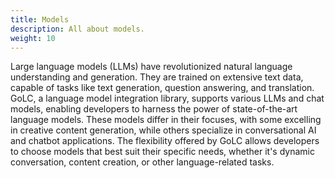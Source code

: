 ```yaml
---
title: Models
description: All about models.
weight: 10
---
```

Large language models (LLMs) have revolutionized natural language understanding and generation. They are trained on extensive text data, capable of tasks like text generation, question answering, and translation. GoLC, a language model integration library, supports various LLMs and chat models, enabling developers to harness the power of state-of-the-art language models. These models differ in their focuses, with some excelling in creative content generation, while others specialize in conversational AI and chatbot applications. The flexibility offered by GoLC allows developers to choose models that best suit their specific needs, whether it's dynamic conversation, content creation, or other language-related tasks. 